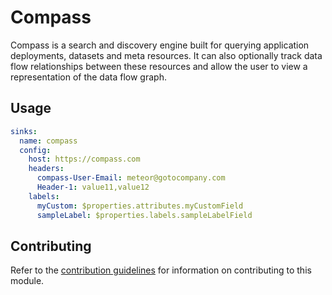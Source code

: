 # Compass

Compass is a search and discovery engine built for querying application deployments, datasets and meta resources. It can also optionally track data flow relationships between these resources and allow the user to view a representation of the data flow graph.

## Usage

```yaml
sinks:
  name: compass
  config:
    host: https://compass.com
    headers:
      compass-User-Email: meteor@gotocompany.com
      Header-1: value11,value12
    labels:
      myCustom: $properties.attributes.myCustomField
      sampleLabel: $properties.labels.sampleLabelField
```

## Contributing

Refer to the [contribution guidelines](../../../docs/docs/contribute/guide.md#adding-a-new-sink) for information on contributing to this module.
